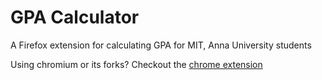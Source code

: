# GPA Calculator

A Firefox extension for calculating GPA for MIT, Anna University students

Using chromium or its forks? Checkout the [chrome extension](https://github.com/PragadeshBS/gpaCalcChromeExt)
